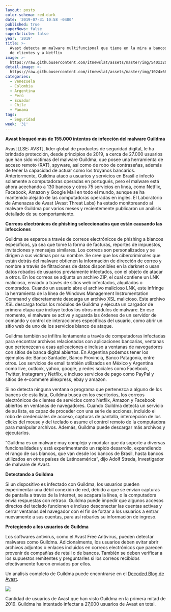 ```yaml
---
layout: posts
color-schema: red-dark
date: '2019-07-31 10:58 -0400'
published: true
superNews: false
superArticle: false
year: '2019'
title: >-
  Avast detecta un malware multifuncional que tiene en la mira a bancos, correos
  de clientes y a Netflix
image: >-
  https://raw.githubusercontent.com/itnewslat/assets/master/img/540x320/Troya-Horse-p.jpg
detail-image: >-
  https://raw.githubusercontent.com/itnewslat/assets/master/img/1024x680/Troya-Horse-g.jpg
categories:
  - Venezuela
  - Colombia
  - Argentina
  - Perú
  - Ecuador
  - Chile
  - Panama
tags:
  - Seguridad
week: '31'
---
```

**Avast bloqueó más de 155.000 intentos de infección del malware Guildma**

Avast [LSE: AVST], líder global de productos de seguridad digital, le ha brindado protección, desde principios de 2019, a cerca de 27.000 usuarios que han sido víctimas del malware Guildma, que posee una herramienta de acceso remoto (RAT), spyware, así como de robo de contraseñas, además de tener la capacidad de actuar como los troyanos bancarios. Anteriormente, Guildma atacó a usuarios y servicios en Brasil e infectó solamente a computadoras operadas en portugués, pero el malware está ahora acechando a 130 bancos y otros 75 servicios en línea, como Netflix, Facebook, Amazon y Google Mail en todo el mundo, aunque se ha mantenido alejado de las computadoras operadas en inglés. El Laboratorio de Amenazas de Avast (Avast Threat Labs) ha estado monitoreando al malware Guildma por varios meses y recientemente publicaron un análisis detallado de su comportamiento.

**Correos electrónicos de phishing seleccionados que están causando las infecciones**

Guildma se esparce a través de correos electrónicos de phishing a blancos específicos, ya sea que tome la forma de facturas, reportes de impuestos, invitaciones y mensajes similares. Los correos son personalizados y se dirigen a sus víctimas por su nombre. Se cree que los cibercriminales que están detrás del malware obtienen la información de dirección de correo y nombre a través de filtraciones de datos disponibles en la darknet o usan datos robados de usuarios previamente infectados, con el objeto de atacar a otros. En los correos se adjunta un archivo ZIP, el cual contiene un LNK malicioso, enviado a través de sitios web infectados, alquilados o comprados. Cuando un usuario abre el archivo malicioso LNK, este infringe la herramienta de la línea de Windows Management Instrumentation Command y discretamente descarga un archivo XSL malicioso. Este archivo XSL descarga todos los módulos de Guildma y ejecuta un cargador de primera etapa que incluye todos los otros módulos de malware. En ese momento, el malware se activa y aguarda las órdenes de un servidor de comando y control de interacciones específicas del usuario, como abrir un sitio web de uno de los servicios blanco de ataque. 

Guildma también se infiltra lentamente a través de computadoras infectadas para encontrar archivos relacionados con aplicaciones bancarias, ventanas que pertenezcan a esas aplicaciones e incluso a ventanas de navegadores con sitios de banca digital abiertos. En Argentina podemos tener los ejemplos de: Banco Santader, Banco Provincia, Banco Patagonia, entre otros. Los servicios de email también utilizados en México y Argentina como live, outlook, yahoo, google, y redes sociales como Facebook, Twitter, Instagram y Netflix,  e incluso servicios de pago como PayPal y sitios de e-commere aliexpress, ebay y amazon. 

Si no detecta ninguna ventana o programa que pertenezca a alguno de los bancos de esta lista, Guildma busca en los escritorios, los correos electrónicos de clientes de servicios como Netflix, Amazon y Facebook abiertos en ventanas de navegadores. Cuando Guildma detecta un servicio de su lista, es capaz de proceder con una serie de acciones, incluido el robo de credenciales de acceso, capturas de pantalla, intercepción de los clicks del mouse y del teclado o asume el control remoto de la computadora para manipular archivos. Además, Guildma puede descargar más archivos y ejecutarlos.

“Guildma es un malware muy complejo y modular que da soporte a diversas funcionalidades y está experimentando un rápido desarrollo, expandiendo el rango de sus blancos, que van desde los bancos de Brasil, hasta bancos utilizados en otros países de Latinoamérica”, dijo Adolf Streda, Investigador de malware de Avast.

**Detectando a Guildma**

Si un dispositivo es infectado con Guildma, los usuarios pueden experimentar una débil conexión de red, debido a que se envían capturas de pantalla a través de la Internet, se acapara la línea, o la computadora envía respuestas con retraso. Guildma puede impedir que algunos accesos directos del teclado funcionen e incluso desconectar las cuentas activas y cerrar ventanas del navegador con el fin de forzar a los usuarios a entrar nuevamente a sus cuentas, para así robarles su información de ingreso. 

**Protegiendo a los usuarios de Guildma**

Los softwares antivirus, como el Avast Free Antivirus, pueden detectar malwares como Guildma. Adicionalmente, los usuarios deben evitar abrir archivos adjuntos o enlaces incluidos en correos electrónicos que parecen provenir de compañías de retail o de bancos. También se deben verificar a los supuestos remitentes y preguntarles si los correos recibidos efectivamente fueron enviados por ellos.

Un análisis completo de Guildma puede encontrarse en el [Decoded Blog de Avast](https://decoded.avast.io/threatintel/deep-dive-into-guildma-malware/).



![](https://lh4.googleusercontent.com/JV5NSJH9oFkLmjZ1xgknj30iSUFEpHKdQUgYmj3JnvEbiLHrZQF64gJxDwHbn2ChidqWFXDt7JmtcCPJ4QTG_209iiIIqj8X3RChPEvTfplan5mNnYhspM4UiB6NFUjGWHNfgAhe)
 

 
Cantidad de usuarios de Avast que han visto Guildma en la primera mitad de 2019. Guildma ha intentado infectar a 27,000 usuarios de Avast en total.
